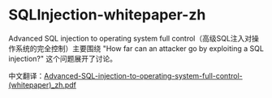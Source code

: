 # SQLInjection-whitepaper-zh

Advanced SQL injection to operating system full control（高级SQL注入对操作系统的完全控制）主要围绕 "How far can an attacker go by exploiting a SQL injection?" 这个问题展开了讨论。

中文翻译：[Advanced-SQL-injection-to-operating-system-full-control-(whitepaper)_zh.pdf](https://github.com/slcsec/SQLInjection-whitepaper-zh/blob/main/Advanced-SQL-injection-to-operating-system-full-control-(whitepaper)_zh.pdf)
